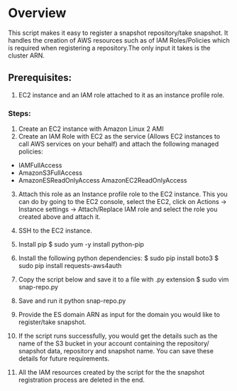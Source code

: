 # Overview

This script makes it easy to register a snapshot repository/take snapshot. It handles the creation of AWS resources such as of IAM Roles/Policies which is required when registering a repository.The only input it takes is the cluster ARN.

## Prerequisites:

1) EC2 instance and an IAM role attached to it as an instance profile role.

### Steps:


1) Create an EC2 instance with Amazon Linux 2 AMI
2) Create an IAM Role with EC2 as the service (Allows EC2 instances to call AWS services on your behalf) and attach the following managed policies:
- IAMFullAccess
- AmazonS3FullAccess
- AmazonESReadOnlyAccess
AmazonEC2ReadOnlyAccess
3) Attach this role as an Instance profile role to the EC2 instance. This you can do by going to the EC2 console, select the EC2, click on Actions -> Instance settings -> Attach/Replace IAM role and select the role you created above and attach it.
4) SSH to the EC2 instance.
5) Install pip
$ sudo yum -y install python-pip

6) Install the following python dependencies:
$ sudo pip install boto3
$ sudo pip install requests-aws4auth

7) Copy the script below and save it to a file with .py extension
$ sudo vim snap-repo.py

8) Save and run it
python snap-repo.py

9) Provide the ES domain ARN as input for the domain you would like to register/take snapshot.
10) If the script runs successfully, you would get the details such as the name of the S3 bucket in your account containing the repository/ snapshot data, repository and snapshot name. You can save these details for future requirements.
11) All the IAM resources created by the script for the the snapshot registration process are deleted in the end.

